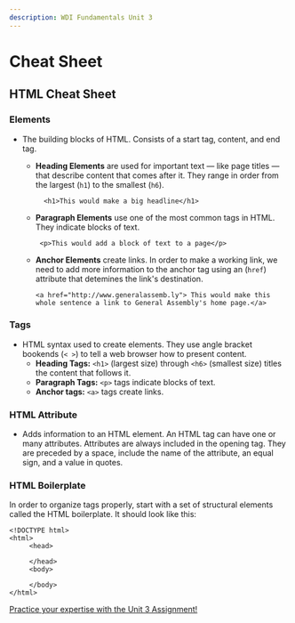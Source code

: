 ```yaml
---
description: WDI Fundamentals Unit 3
---
```


# Cheat Sheet

## HTML Cheat Sheet

### Elements

* The building blocks of HTML. Consists of a start tag, content, and end tag.
  * **Heading Elements** are used for important text — like page titles — that describe content that comes after it. They range in order from the largest \(`h1`\) to the smallest \(`h6`\).

    ```markup
      <h1>This would make a big headline</h1>
    ```

  * **Paragraph Elements** use one of the most common tags in HTML. They indicate blocks of text.

    ```markup
     <p>This would add a block of text to a page</p>
    ```

  * **Anchor Elements** create links. In order to make a working link, we need to add more information to the anchor tag using an \(`href`\) attribute that detemines the link's destination.

    ```markup
    <a href="http://www.generalassemb.ly"> This would make this whole sentence a link to General Assembly's home page.</a>
    ```

### Tags

* HTML syntax used to create elements. They use angle bracket bookends \(`< >`\) to tell a web browser how to present content.
  * **Heading Tags:** `<h1>` \(largest size\) through `<h6>` \(smallest size\) titles the content that follows it.
  * **Paragraph Tags:** `<p>` tags indicate blocks of text.
  * **Anchor tags:** `<a>` tags create links.

### HTML Attribute

* Adds information to an HTML element. An HTML tag can have one or many attributes. Attributes are always included in the opening tag. They are preceded by a space, include the name of the attribute, an equal sign, and a value in quotes.

### HTML Boilerplate

In order to organize tags properly, start with a set of structural elements called the HTML boilerplate. It should look like this:

```markup
<!DOCTYPE html>
<html>
     <head>

     </head>
     <body>

     </body>
</html>
```

[Practice your expertise with the Unit 3 Assignment!](intro-to-html-assignment.md)

